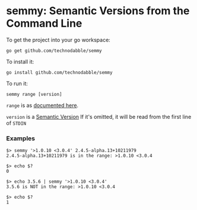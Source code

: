 # semmy: Semantic Versions from the Command Line

To get the project into your go workspace:
```
go get github.com/technodabble/semmy
```

To install it:
```
go install github.com/technodabble/semmy
```

To run it:
```
semmy range [version]
```
`range` is as [documented here](https://github.com/blang/semver#ranges).

`version` is a [Semantic Version](https://semver.org) If it's omitted, it will
be read from the first line of `STDIN`

### Examples
```
$> semmy '>1.0.10 <3.0.4' 2.4.5-alpha.13+10211979
2.4.5-alpha.13+10211979 is in the range: >1.0.10 <3.0.4

$> echo $?
0

$> echo 3.5.6 | semmy '>1.0.10 <3.0.4'
3.5.6 is NOT in the range: >1.0.10 <3.0.4

$> echo $?
1
```
